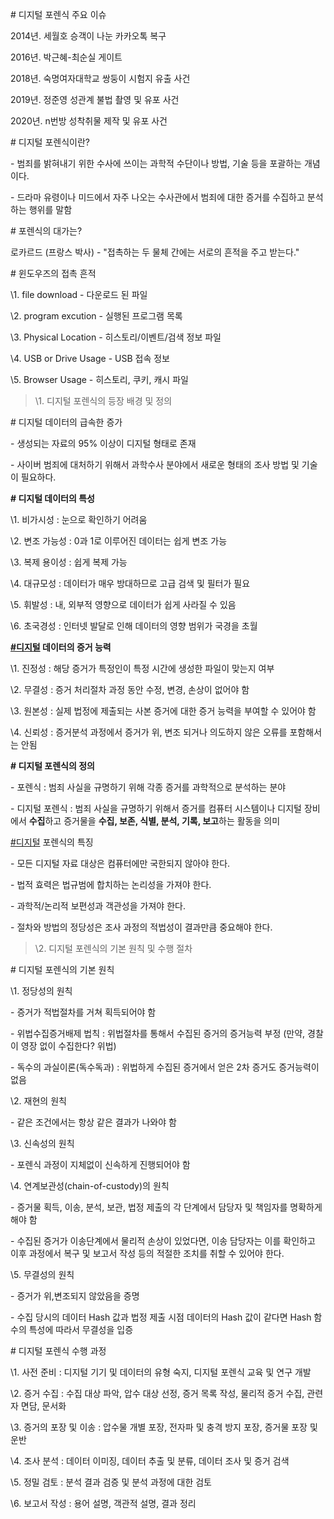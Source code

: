 \# 디지털 포렌식 주요 이슈

2014년.  세월호 승객이 나눈 카카오톡 복구

2016년.  박근혜-최순실 게이트

2018년.  숙명여자대학교 쌍둥이 시험지 유출 사건

2019년.  정준영 성관계 불법 촬영 및 유포 사건

2020년.  n번방 성착취물 제작 및 유포 사건





\# 디지털 포렌식이란?

\- 범죄를 밝혀내기 위한 수사에 쓰이는 과학적 수단이나 방법, 기술 등을 포괄하는 개념이다. 

\- 드라마 유령이나 미드에서 자주 나오는 수사관에서 범죄에 대한 증거를 수집하고 분석하는 행위를 말함





\# 포렌식의 대가는? 

로카르드 (프랑스 박사) - "접촉하는 두 물체 간에는 서로의 흔적을 주고 받는다."





\# 윈도우즈의 접촉 흔적

\1. file download - 다운로드 된 파일

\2. program excution - 실행된 프로그램 목록

\3. Physical Location - 히스토리/이벤트/검색 정보 파일

\4. USB or Drive Usage - USB 접속 정보

\5. Browser Usage - 히스토리, 쿠키, 캐시 파일







> \1. 디지털 포렌식의 등장 배경 및 정의

\# 디지털 데이터의 급속한 증가

\- 생성되는 자료의 95% 이상이 디지털 형태로 존재

\- 사이버 범죄에 대처하기 위해서 과학수사 분야에서 새로운 형태의 조사 방법 및 기술이 필요하다.







**# 디지털 데이터의 특성**

\1. 비가시성 : 눈으로 확인하기 어려움

\2. 변조 가능성 : 0과 1로 이루어진 데이터는 쉽게 변조 가능

\3. 복제 용이성 : 쉽게 복제 가능

\4. 대규모성 : 데이터가 매우 방대하므로 고급 검색 및 필터가 필요

\5. 휘발성 : 내, 외부적 영향으로 데이터가 쉽게 사라질 수 있음

\6. 초국경성 : 인터넷 발달로 인해 데이터의 영향 범위가 국경을 초월







**[#디지털](https://blog.naver.com/PostListByTagName.naver?blogId=nm1lee&encodedTagName=디지털) 데이터의 증거 능력**

\1. 진정성 : 해당 증거가 특정인이 특정 시간에 생성한 파일이 맞는지 여부

\2. 무결성 : 증거 처리절차 과정 동안 수정, 변경, 손상이 없어야 함

\3. 원본성 : 실제 법정에 제출되는 사본 증거에 대한 증거 능력을 부여할 수 있어야 함

\4. 신뢰성 : 증거분석 과정에서 증거가 위, 변조 되거나 의도하지 않은 오류를 포함해서는 안됨







**# 디지털 포렌식의 정의**

\- 포렌식 : 범죄 사실을 규명하기 위해 각종 증거를 과학적으로 분석하는 분야

\- 디지털 포렌식 : 범죄 사실을 규명하기 위해서 증거를 컴퓨터 시스템이나 디지털 장비에서 **수집**하고 증거물을 **수집, 보존, 식별, 분석, 기록, 보고**하는 활동을 의미







[#디지털](https://blog.naver.com/PostListByTagName.naver?blogId=nm1lee&encodedTagName=디지털) 포렌식의 특징

\- 모든 디지털 자료 대상은 컴퓨터에만 국한되지 않아야 한다.

\- 법적 효력은 법규범에 합치하는 논리성을 가져야 한다.

\- 과학적/논리적 보편성과 객관성을 가져야 한다.

\- 절차와 방법의 정당성은 조사 과정의 적법성이 결과만큼 중요해야 한다.





> \2. 디지털 포렌식의 기본 원칙 및 수행 절차

\# 디지털 포렌식의 기본 원칙

\1. 정당성의 원칙

\- 증거가 적법절차를 거쳐 획득되어야 함

\- 위법수집증거배제 법칙 : 위법절차를 통해서 수집된 증거의 증거능력 부정 (만약, 경찰이 영장 없이 수집한다? 위법)

\- 독수의 과실이론(독수독과) : 위법하게 수집된 증거에서 얻은 2차 증거도 증거능력이 없음





\2. 재현의 원칙

\- 같은 조건에서는 항상 같은 결과가 나와야 함





\3. 신속성의 원칙

\- 포렌식 과정이 지체없이 신속하게 진행되어야 함





\4. 연계보관성(chain-of-custody)의 원칙

\- 증거물 획득, 이송, 분석, 보관, 법정 제출의 각 단계에서 담당자 및 책임자를 명확하게 해야 함

\- 수집된 증거가 이송단계에서 물리적 손상이 있었다면, 이송 담당자는 이를 확인하고 이후 과정에서 복구 및 보고서 작성 등의 적절한 조치를 취할 수 있어야 한다.





\5. 무결성의 원칙

\- 증거가 위,변조되지 않았음을 증명

\- 수집 당시의 데이터 Hash 값과 법정 제출 시점 데이터의 Hash 값이 같다면 Hash 함수의 특성에 따라서 무결성을 입증









\# 디지털 포렌식 수행 과정

\1. 사전 준비 : 디지털 기기 및 데이터의 유형 숙지, 디지털 포렌식 교육 및 연구 개발

\2. 증거 수집 : 수집 대상 파악, 압수 대상 선정, 증거 목록 작성, 물리적 증거 수집, 관련자 면담, 문서화

\3. 증거의 포장 및 이송 : 압수물 개별 포장, 전자파 및 충격 방지 포장, 증거물 포장 및 운반

\4. 조사 분석 : 데이터 이미징, 데이터 추출 및 분류, 데이터 조사 및 증거 검색

\5. 정밀 검토 : 분석 결과 검증 및 분석 과정에 대한 검토

\6. 보고서 작성 : 용어 설명, 객관적 설명, 결과 정리